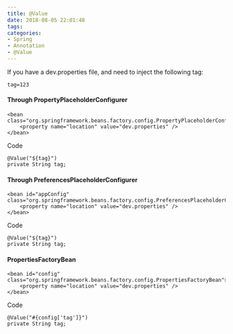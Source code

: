 ```yaml
---
title: @Value
date: 2018-08-05 22:01:48
tags:
categories:
- Spring
- Annotation
- @Value
---
```

If you have a dev.properties file, and need to inject the following tag:

	tag=123

#### Through PropertyPlaceholderConfigurer
	
	<bean class="org.springframework.beans.factory.config.PropertyPlaceholderConfigurer">
	    <property name="location" value="dev.properties" />
	</bean>

Code

	@Value("${tag}")
	private String tag;


#### Through PreferencesPlaceholderConfigurer

	<bean id="appConfig" class="org.springframework.beans.factory.config.PreferencesPlaceholderConfigurer">
	    <property name="location" value="dev.properties" />
	</bean>

Code
	
	@Value("${tag}")
	private String tag;

#### PropertiesFactoryBean

	<bean id="config" class="org.springframework.beans.factory.config.PropertiesFactoryBean">
        <property name="location" value="dev.properties" />
    </bean>

Code
	
	@Value("#{config['tag']}")
	private String tag;
